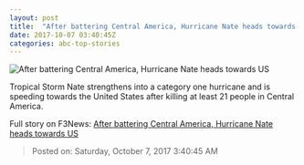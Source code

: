 ```yaml
---
layout: post
title:  "After battering Central America, Hurricane Nate heads towards US"
date: 2017-10-07 03:40:45Z
categories: abc-top-stories
---
```


![After battering Central America, Hurricane Nate heads towards US](http://www.abc.net.au/news/image/9026538-1x1-700x700.jpg)

Tropical Storm Nate strengthens into a category one hurricane and is speeding towards the United States after killing at least 21 people in Central America.


Full story on F3News: [After battering Central America, Hurricane Nate heads towards US](http://www.f3nws.com/n/DJVDd)

> Posted on: Saturday, October 7, 2017 3:40:45 AM
